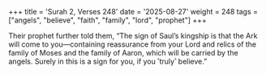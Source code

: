 +++
title = 'Surah 2, Verses 248'
date = '2025-08-27'
weight = 248
tags = ["angels", "believe", "faith", "family", "lord", "prophet"]
+++

Their prophet further told them, “The sign of Saul’s kingship is that the Ark will come to you—containing reassurance from your Lord and relics of the family of Moses and the family of Aaron, which will be carried by the angels. Surely in this is a sign for you, if you ˹truly˺ believe.”